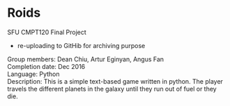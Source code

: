 # Roids
SFU CMPT120 Final Project

* re-uploading to GitHib for archiving purpose

Group members: Dean Chiu, Artur Eginyan, Angus Fan <br/>
Completion date: Dec 2016 <br/>
Language: Python <br/>
Description: This is a simple text-based game written in python. The player travels the different planets in the galaxy until they run out of fuel or they die. 
